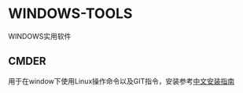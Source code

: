 # WINDOWS-TOOLS
WINDOWS实用软件

## CMDER
用于在window下使用Linux操作命令以及GIT指令，安装参考[中文安装指南](https://www.jianshu.com/p/5b7c985240a7)
